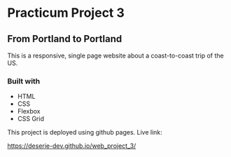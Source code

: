 # Practicum Project 3

## From Portland to Portland

This is a responsive, single page website about a coast-to-coast trip of the US.

### Built with

- HTML
- CSS
- Flexbox
- CSS Grid

This project is deployed using github pages. Live link:

<https://deserie-dev.github.io/web_project_3/>
